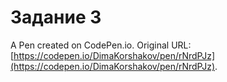 # Задание 3

A Pen created on CodePen.io. Original URL: [https://codepen.io/DimaKorshakov/pen/rNrdPJz](https://codepen.io/DimaKorshakov/pen/rNrdPJz).


